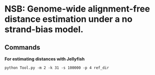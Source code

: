 # NSB: Genome-wide alignment-free distance estimation under a no strand-bias model.

## Commands

**For estimating distances with Jellyfish**

```
python Tool.py -m 2 -k 31 -s 100000 -p 4 ref_dir
```

